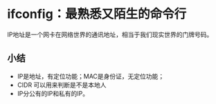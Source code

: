 # ifconfig：最熟悉又陌生的命令行

IP地址是一个网卡在网络世界的通讯地址，相当于我们现实世界的门牌号码。



## 小结

- IP是地址，有定位功能；MAC是身份证，无定位功能；
- CIDR 可以用来判断是不是本地人
- IP分公有的IP和私有的IP。

